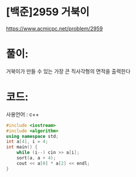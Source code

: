 # [백준]2959 거북이

https://www.acmicpc.net/problem/2959

# 풀이:

거북이가 만들 수 있는 가장 큰 직사각형의 면적을 출력한다



# **코드:** 

사용언어 : c++
```c++
#include <iostream>
#include <algorithm>
using namespace std;
int a[4], i = 4;
int main() {
	while (i--)	cin >> a[i];
	sort(a, a + 4);
	cout << a[0] * a[2] << endl;
}
```


